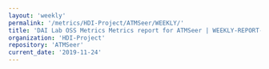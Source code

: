 ```yaml
---
layout: 'weekly'
permalink: '/metrics/HDI-Project/ATMSeer/WEEKLY/'
title: 'DAI Lab OSS Metrics Metrics report for ATMSeer | WEEKLY-REPORT-2019-11-24'
organization: 'HDI-Project'
repository: 'ATMSeer'
current_date: '2019-11-24'
---
```

